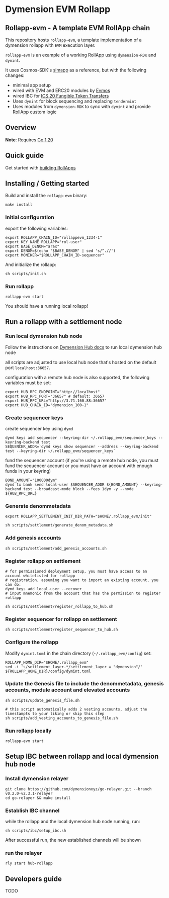 # Dymension EVM Rollapp

## Rollapp-evm - A template EVM RollApp chain

This repository hosts `rollapp-evm`, a template implementation of a dymension rollapp with `EVM` execution layer.

`rollapp-evm` is an example of a working RollApp using `dymension-RDK` and `dymint`.

It uses Cosmos-SDK's [simapp](https://github.com/cosmos/cosmos-sdk/tree/main/simapp) as a reference, but with the following changes:

- minimal app setup
- wired with EVM and ERC20 modules by [Evmos](https://github.com/evmos/evmos)
- wired IBC for [ICS 20 Fungible Token Transfers](https://github.com/cosmos/ibc/tree/main/spec/app/ics-020-fungible-token-transfer)
- Uses `dymint` for block sequencing and replacing `tendermint`
- Uses modules from `dymension-RDK` to sync with `dymint` and provide RollApp custom logic

## Overview

**Note**: Requires [Go 1.20](https://go.dev/)

## Quick guide

Get started with [building RollApps](https://docs.dymension.xyz/develop/get-started/setup)

## Installing / Getting started

Build and install the ```rollapp-evm``` binary:

```shell
make install
```

### Initial configuration

export the following variables:

```shell
export ROLLAPP_CHAIN_ID="rollappevm_1234-1"
export KEY_NAME_ROLLAPP="rol-user"
export BASE_DENOM="arax"
export DENOM=$(echo "$BASE_DENOM" | sed 's/^.//')
export MONIKER="$ROLLAPP_CHAIN_ID-sequencer"
```

And initialize the rollapp:

```shell
sh scripts/init.sh
```

### Run rollapp

```shell
rollapp-evm start
```

You should have a running local rollapp!

## Run a rollapp with a settlement node

### Run local dymension hub node

Follow the instructions on [Dymension Hub docs](https://docs.dymension.xyz/develop/get-started/run-base-layers) to run local dymension hub node

all scripts are adjusted to use local hub node that's hosted on the default port `localhost:36657`.

configuration with a remote hub node is also supported, the following variables must be set:

```shell
export HUB_RPC_ENDPOINT="http://localhost"
export HUB_RPC_PORT="36657" # default: 36657
export HUB_RPC_URL="http://3.71.160.88:36657"
export HUB_CHAIN_ID="dymension_100-1"
```

### Create sequencer keys

create sequencer key using `dymd`

```shell
dymd keys add sequencer --keyring-dir ~/.rollapp_evm/sequencer_keys --keyring-backend test
SEQUENCER_ADDR=`dymd keys show sequencer --address --keyring-backend test --keyring-dir ~/.rollapp_evm/sequencer_keys`
```

fund the sequencer account (if you're using a remote hub node, you must fund the sequencer account or you must have an account with enough funds in your keyring)

```shell
BOND_AMOUNT="100000dym"
dymd tx bank send local-user $SEQUENCER_ADDR ${BOND_AMOUNT} --keyring-backend test --broadcast-mode block --fees 1dym -y --node ${HUB_RPC_URL}
```

### Generate denommetadata

```shell
export ROLLAPP_SETTLEMENT_INIT_DIR_PATH="$HOME/.rollapp_evm/init"

sh scripts/settlement/generate_denom_metadata.sh
```

### Add genesis accounts

```shell
sh scripts/settlement/add_genesis_accounts.sh
```

### Register rollapp on settlement

```shell
# for permissioned deployment setup, you must have access to an account whitelisted for rollapp
# registration, assuming you want to import an existing account, you can do:
dymd keys add local-user --recover
# input mnemonic from the account that has the permission to register rollapp

sh scripts/settlement/register_rollapp_to_hub.sh
```

### Register sequencer for rollapp on settlement

```shell
sh scripts/settlement/register_sequencer_to_hub.sh
```

### Configure the rollapp

Modify `dymint.toml` in the chain directory (`~/.rollapp_evm/config`)
set:

```shell
ROLLAPP_HOME_DIR="$HOME/.rollapp_evm"
sed -i 's/settlement_layer.*/settlement_layer = "dymension"/' ${ROLLAPP_HOME_DIR}/config/dymint.toml
```

### Update the Genesis file to include the denommetadata, genesis accounts, module account and elevated accounts

```shell
sh scripts/update_genesis_file.sh
```

```shell
# this script automatically adds 2 vesting accounts, adjust the timestampts to your liking or skip this step
sh scripts/add_vesting_accounts_to_genesis_file.sh
```

### Run rollapp locally

```shell
rollapp-evm start
```

## Setup IBC between rollapp and local dymension hub node

### Install dymension relayer

```shell
git clone https://github.com/dymensionxyz/go-relayer.git --branch v0.2.0-v2.3.1-relayer
cd go-relayer && make install
```

### Establish IBC channel

while the rollapp and the local dymension hub node running, run:

```shell
sh scripts/ibc/setup_ibc.sh
```

After successful run, the new established channels will be shown

### run the relayer

```shell
rly start hub-rollapp
```

## Developers guide

TODO
